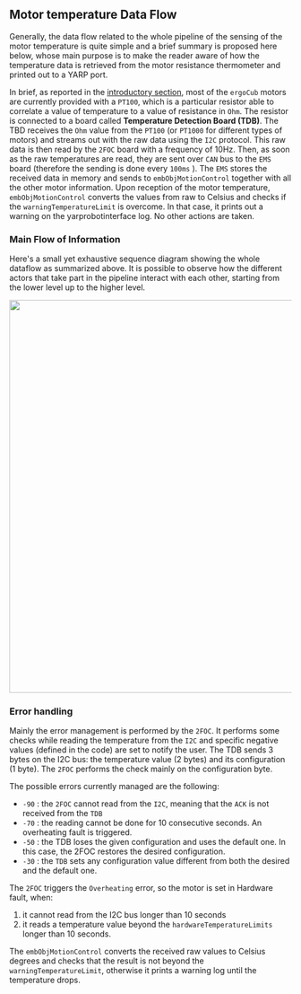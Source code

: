## Motor temperature Data Flow

Generally, the data flow related to the whole pipeline of the sensing of the motor temperature is quite simple and a brief summary is proposed here below, whose main purpose is to make the reader aware of how the temperature data is retrieved from the motor resistance thermometer and printed out to a YARP port. 

In brief, as reported in the [introductory section](../general/overview.md#temperature-sensors), most of the `ergoCub` motors are currently provided with a `PT100`, which is a particular resistor able to correlate a value of temperature to a value of resistance in `Ohm`. The resistor is connected to a board called **Temperature Detection Board (TDB)**.
The TBD receives the `Ohm` value from the `PT100` (or `PT1000` for different types of motors) and streams out with the raw data using the `I2C` protocol. This raw data is then read by the `2FOC` board with a frequency of 10Hz. Then, as soon as the raw temperatures are read, they are sent over `CAN` bus to the `EMS` board (therefore the sending is done every `100ms` ). The `EMS` stores the received data in memory and sends to `embObjMotionControl` together with all the other motor information. 
Upon reception of the motor temperature, `embObjMotionControl` converts the values from raw to Celsius and checks if the `warningTemperatureLimit` is overcome. In that case, it prints out a warning on the yarprobotinterface log. No other actions are taken.


### Main Flow of Information

Here's a small yet exhaustive sequence diagram showing the whole dataflow as summarized above. It is possible to observe how the different actors that take part in the pipeline interact with each other, starting from the lower level up to the higher level.

<p align="center">
    <img  src="../img/MotorTemperature-Feature.png" width="700">
</p>


### Error handling
Mainly the error management is performed by the `2FOC`.
It performs some checks while reading the temperature from the `I2C` and specific negative values (defined in the code) are set to notify the user. The TDB sends 3 bytes on the I2C bus: the temperature value (2 bytes) and its configuration (1 byte). The `2FOC` performs the check mainly on the configuration byte.


The possible errors currently managed are the following:

- `-90` : the `2FOC` cannot read from the `I2C`, meaning that the `ACK` is not received from the `TDB`
- `-70` :  the reading cannot be done for 10 consecutive seconds. An overheating fault is triggered.
- `-50` : the TDB loses the given configuration and uses the default one. In this case, the 2FOC restores the desired configuration.
- `-30` : the `TDB` sets any configuration value different from both the desired and the default one.


The `2FOC` triggers the `Overheating` error, so the motor is set in Hardware fault, when:

1. it cannot read from the I2C bus longer than 10 seconds
2. it reads a temperature value beyond the `hardwareTemperatureLimits` longer than 10 seconds.

The `embObjMotionControl` converts the received raw values to Celsius degrees and checks that the result is not beyond the `warningTemperatureLimit`, otherwise it prints a warning log until the temperature drops. 